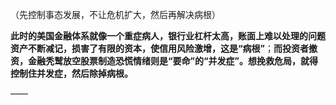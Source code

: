 （先控制事态发展，不让危机扩大，然后再解决病根）

**此时的美国金融体系就像一个重症病人，银行业杠杆太高，账面上难以处理的问题资产不断减记，损害了有限的资本，使信用风险激增，这是“病根”**；**而投资者撤资，金融秃鹫放空股票制造恐慌情绪则是“要命”的“并发症”。想挽救危局，就得控制住并发症，然后除掉病根。**

——

